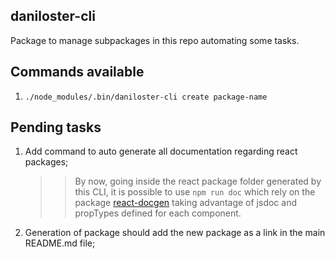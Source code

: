 ## daniloster-cli

Package to manage subpackages in this repo automating some tasks.

## Commands available

1. `./node_modules/.bin/daniloster-cli create package-name`

## Pending tasks

1. Add command to auto generate all documentation regarding react packages;

   > > By now, going inside the react package folder generated by this CLI, it is possible to use `npm run doc` which rely on the package [react-docgen](https://github.com/reactjs/react-docgen) taking advantage of jsdoc and propTypes defined for each component.

2. Generation of package should add the new package as a link in the main README.md file;
